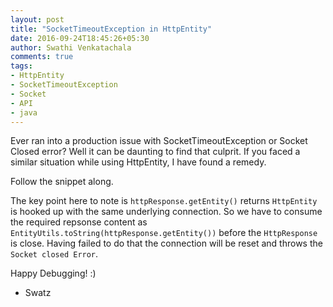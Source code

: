 ```yaml
---
layout: post
title: "SocketTimeoutException in HttpEntity"
date: 2016-09-24T18:45:26+05:30
author: Swathi Venkatachala
comments: true
tags:
- HttpEntity
- SocketTimeoutException
- Socket
- API
- java
---
```



Ever ran into a production issue with SocketTimeoutException or Socket Closed error? Well it can be daunting to
find that culprit. If you faced a similar situation while using HttpEntity, I have found a remedy.

Follow the snippet along.



The key point here to note is `httpResponse.getEntity()` returns `HttpEntity` is hooked up with the same
underlying connection. So we have to consume the required repsonse content as `EntityUtils.toString(httpResponse.getEntity())` before the `HttpResponse` is close. Having failed to do that the connection will be reset and throws the
`Socket closed Error`.

Happy Debugging! :)

- Swatz

